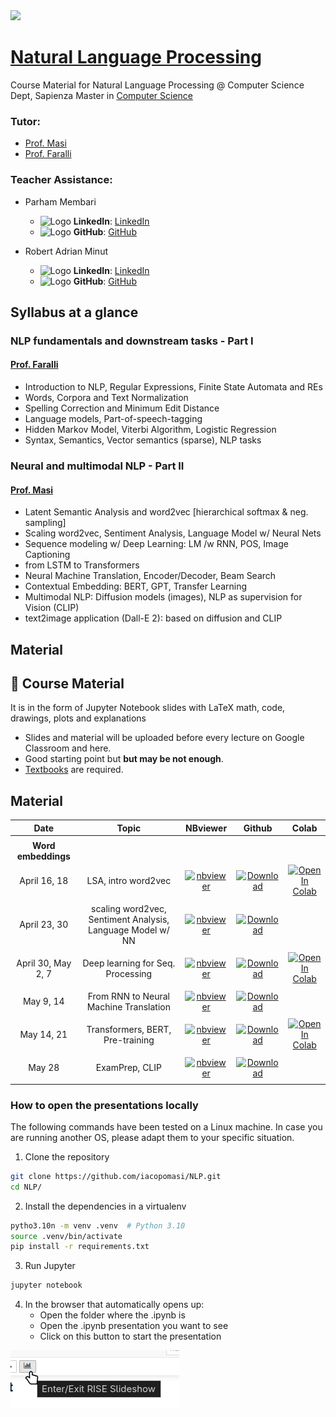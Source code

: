 <img src='https://www.di.uniroma1.it/sites/all/themes/sapienza_bootstrap/logo.png' width="200"/> 

# [Natural Language Processing](https://iacopomasi.github.io/NLP/)
Course Material for Natural Language Processing @ Computer Science Dept, Sapienza
Master in [Computer Science](https://www.studiareinformatica.uniroma1.it/master-course-computer-science)

### **Tutor**:
- [Prof. Masi](https://corsidilaurea.uniroma1.it/it/users/iacopomasiuniroma1it)
- [Prof. Faralli](https://corsidilaurea.uniroma1.it/it/users/stefanofaralliuniroma1it)
    
### **Teacher Assistance:**
- Parham Membari   
    - <img src="https://www.iconsdb.com/icons/preview/red/linkedin-6-xxl.png" alt="Logo" width="20" height="20"> **LinkedIn**: [LinkedIn](https://www.linkedin.com/in/p-mem/)  
    - <img src="https://upload.wikimedia.org/wikipedia/commons/a/ae/Github-desktop-logo-symbol.svg" alt="Logo" width="20" height="20"> **GitHub**: [GitHub](https://github.com/parham075)  
    
- Robert Adrian Minut
    - <img src="https://www.iconsdb.com/icons/preview/red/linkedin-6-xxl.png" alt="Logo" width="20" height="20"> **LinkedIn**: [LinkedIn](https://www.linkedin.com/in/adrian-robert-minut/)  
    - <img src="https://upload.wikimedia.org/wikipedia/commons/a/ae/Github-desktop-logo-symbol.svg" alt="Logo" width="20" height="20"> **GitHub**: [GitHub](https://github.com/adrianrob1)  
    
## Syllabus at a glance

### NLP fundamentals and downstream tasks - Part I
#### [Prof. Faralli](https://corsidilaurea.uniroma1.it/it/users/stefanofaralliuniroma1it)
- Introduction to NLP, Regular Expressions, Finite State Automata and REs
- Words, Corpora and Text Normalization
- Spelling Correction and Minimum Edit Distance
- Language models, Part-of-speech-tagging
- Hidden Markov Model, Viterbi Algorithm, Logistic Regression
- Syntax, Semantics, Vector semantics (sparse), NLP tasks

### Neural and multimodal NLP - Part II
#### [Prof. Masi](https://corsidilaurea.uniroma1.it/it/users/iacopomasiuniroma1it)
- Latent Semantic Analysis and word2vec [hierarchical softmax & neg. sampling]
- Scaling word2vec, Sentiment Analysis, Language Model w/ Neural Nets
- Sequence modeling w/ Deep Learning: LM /w RNN, POS, Image Captioning
- from LSTM to Transformers
- Neural Machine Translation, Encoder/Decoder, Beam Search
- Contextual Embedding: BERT, GPT, Transfer Learning
- Multimodal NLP: Diffusion models (images), NLP as supervision for Vision (CLIP)
- text2image application (Dall-E 2): based on diffusion and CLIP


## Material

## 📖 Course Material 

It is in the form of Jupyter Notebook slides with LaTeX math, code, drawings, plots and explanations

- Slides and material will be uploaded before every lecture on Google Classroom and here.
- Good starting point but **but may be not enough**.
- [Textbooks](textbooks) are required.


## Material 


**Date**       | **Topic**          | **NBviewer**        |  **Github**   |    **Colab**
:------------: | :------------:     | :------------:    |:------------: |:------------:
|              |                    |                   |  				|			|
| __Word embeddings__    |                    |                   |   		|			|
April 16, 18     | LSA, intro word2vec | [![nbviewer](https://raw.githubusercontent.com/jupyter/design/master/logos/Badges/nbviewer_badge.svg)](https://nbviewer.org/github/iacopomasi/NLP/blob/main/course/AA2324/2_01_lsa_intro_word2vec/2_01_lsa_intro_word2vec.ipynb)       |  [![Download](https://badgen.net/badge/icon/download?icon=terminal&label)](https://github.com/iacopomasi/NLP/blob/main/course/AA2324/2_01_lsa_intro_word2vec/)       | [![Open In Colab](https://colab.research.google.com/assets/colab-badge.svg)](https://colab.research.google.com/drive/1vY7xO00MoM7EV6muMqL02-8VnmKXPkLd?usp=sharing) 
|              |                    |                   |               | 	 |			|  		|
April 23, 30     | scaling word2vec, Sentiment Analysis, Language Model w/ NN| [![nbviewer](https://raw.githubusercontent.com/jupyter/design/master/logos/Badges/nbviewer_badge.svg)](https://nbviewer.org/github/iacopomasi/NLP/blob/main/course/AA2324/2_02_word2vec_neural_nets/2_02_word2vec_neural_nets.ipynb)       |  [![Download](https://badgen.net/badge/icon/download?icon=terminal&label)](https://github.com/iacopomasi/NLP/blob/main/course/AA2324/2_02_word2vec_neural_nets/)       |  
|              |                    |                   |               | 	 |			|  		|
April 30, May 2, 7    | Deep learning for Seq. Processing | [![nbviewer](https://raw.githubusercontent.com/jupyter/design/master/logos/Badges/nbviewer_badge.svg)](https://nbviewer.org/github/iacopomasi/NLP/blob/main/course/AA2324/2_03_seq_processing/2_03_seq_processing.ipynb)       |  [![Download](https://badgen.net/badge/icon/download?icon=terminal&label)](https://github.com/iacopomasi/NLP/blob/main/course/AA2324/2_03_seq_processing/)       |  [![Open In Colab](https://colab.research.google.com/assets/colab-badge.svg)](https://colab.research.google.com/drive/1hSWSvOte-JozTPDvEI1t2HWap1OA11ZS?usp=sharing) 
|              |                    |                   |               | 	 |			|        |
May 9, 14     | From RNN to Neural Machine Translation | [![nbviewer](https://raw.githubusercontent.com/jupyter/design/master/logos/Badges/nbviewer_badge.svg)](https://nbviewer.org/github/iacopomasi/NLP/blob/main/course/AA2324/2_04_from_rnn_to_nmt/2_04_from_rnn_to_nmt.ipynb)       |  [![Download](https://badgen.net/badge/icon/download?icon=terminal&label)](https://github.com/iacopomasi/NLP/blob/main/course/AA2324/2_04_from_rnn_to_nmt/)       |  
|              |                    |                   |               | 	 |			| 
May 14, 21    | Transformers, BERT, Pre-training | [![nbviewer](https://raw.githubusercontent.com/jupyter/design/master/logos/Badges/nbviewer_badge.svg)](https://nbviewer.org/github/iacopomasi/NLP/blob/main/course/AA2324/2_05_transformers_bert/2_05_transformers_bert.ipynb)       |  [![Download](https://badgen.net/badge/icon/download?icon=terminal&label)](https://github.com/iacopomasi/NLP/blob/main/course/AA2324/2_05_transformers_bert/)       |  [![Open In Colab](https://colab.research.google.com/assets/colab-badge.svg)](https://colab.research.google.com/drive/13owxHTGEWuGZria32xylXb5SF_GSU-4Y?usp=sharing) 
|              |                    |                   |               | 	 |			|        |
May 28    | ExamPrep, CLIP | [![nbviewer](https://raw.githubusercontent.com/jupyter/design/master/logos/Badges/nbviewer_badge.svg)](https://nbviewer.org/github/iacopomasi/NLP/blob/main/course/AA2324/2_06_clip_diffusion/2_06_clip_diffusion.ipynb)       |  [![Download](https://badgen.net/badge/icon/download?icon=terminal&label)](https://github.com/iacopomasi/NLP/blob/main/course/AA2324/2_06_clip_diffusion/)       |  
|              |                    |                   |               | 	 |			|        |


### How to open the presentations locally

The following commands have been tested on a Linux machine.
In case you are running another OS, please adapt them to your specific situation.

1. Clone the repository
```sh
git clone https://github.com/iacopomasi/NLP.git
cd NLP/
```
2. Install the dependencies in a virtualenv
```sh
pytho3.10n -m venv .venv  # Python 3.10
source .venv/bin/activate
pip install -r requirements.txt
```
3. Run Jupyter
```sh
jupyter notebook
```
4. In the browser that automatically opens up:
    - Open the folder where the .ipynb is
    - Open the .ipynb presentation you want to see
    - Click on this button to start the presentation

![RISE start presentation button](.github/assets/rise_button.png)

